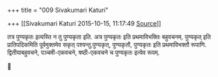 +++
title = "009 Sivakumari Katuri"

+++
[[Sivakumari Katuri	2015-10-15, 11:17:49 [Source](https://groups.google.com/g/samskrita/c/scSt1FgzQq0)]]



तत्र पुण्यकृतः इत्यस्ति न तु पुण्यकृता इति. अत्र पुण्यकृतः इति प्रथमाविभक्तिः बहुवचनम्. पुण्यकृत् इति प्रातिपदिकमिति पूर्वमुक्तमेव सकृत् पश्यन्तु.पुण्यकृत्, पुण्यकृतौ, पुण्यकृतः इति प्रथमाविभक्तौ रूपाणि.  
द्वितीयाबहुवचने, पञ्चमी-एकवचने, षष्ठी-एकवचने च पुण्यकृतः इत्येव रूपम्.



